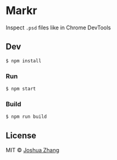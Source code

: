 # Markr

Inspect `.psd` files like in Chrome DevTools


## Dev

```
$ npm install
```

### Run

```
$ npm start
```

### Build

```
$ npm run build
```


## License

MIT © [Joshua Zhang](http://t39.me)
